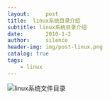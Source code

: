 ```yaml
---
layout:     post
title:  linux系统目录介绍
subtitle: linux系统目录介绍
date:       2010-1-2
author:     silence
header-img: img/post-linux.png
catalog: true
tags:
    - linux
---
```




![linux系统文件目录](http://www.ichina.club/img/linux.png)